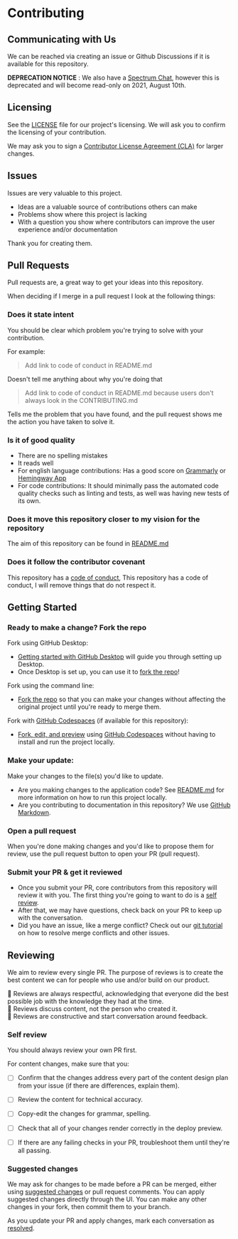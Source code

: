 # Contributing

## Communicating with Us

We can be reached via creating an issue or Github Discussions if it is available for this repository. 

**DEPRECATION NOTICE** : We also have a [Spectrum Chat](https://spectrum.chat/openattestation), however this is deprecated and will become read-only on 2021, August 10th.


## Licensing

See the [LICENSE](LICENSE.md) file for our project's licensing. We will ask you to confirm the licensing of your contribution.

We may ask you to sign a [Contributor License Agreement (CLA)](http://en.wikipedia.org/wiki/Contributor_License_Agreement) for larger changes.

## Issues

Issues are very valuable to this project.

-   Ideas are a valuable source of contributions others can make
-   Problems show where this project is lacking
-   With a question you show where contributors can improve the user experience and/or documentation

Thank you for creating them.

## Pull Requests

Pull requests are, a great way to get your ideas into this repository.

When deciding if I merge in a pull request I look at the following things:

### Does it state intent

You should be clear which problem you're trying to solve with your contribution.

For example:

> Add link to code of conduct in README.md

Doesn't tell me anything about why you're doing that

> Add link to code of conduct in README.md because users don't always look in the CONTRIBUTING.md

Tells me the problem that you have found, and the pull request shows me the action you have taken to solve it.

### Is it of good quality

-   There are no spelling mistakes
-   It reads well
-   For english language contributions: Has a good score on [Grammarly](https://gist.github.com/PurpleBooth/grammarly.com) or [Hemingway App](http://www.hemingwayapp.com/)
-   For code contributions: It should minimally pass the automated code quality checks such as linting and tests, as well was having new tests of its own.

### Does it move this repository closer to my vision for the repository

The aim of this repository can be found in [README.md](README.md)

### Does it follow the contributor covenant

This repository has a [code of conduct](CODE_OF_CONDUCT.md), This repository has a code of conduct, I will remove things that do not respect it.


## Getting Started

### Ready to make a change? Fork the repo

Fork using GitHub Desktop:

- [Getting started with GitHub Desktop](https://docs.github.com/en/desktop/installing-and-configuring-github-desktop/getting-started-with-github-desktop) will guide you through setting up Desktop.
- Once Desktop is set up, you can use it to [fork the repo](https://docs.github.com/en/desktop/contributing-and-collaborating-using-github-desktop/cloning-and-forking-repositories-from-github-desktop)!

Fork using the command line:

- [Fork the repo](https://docs.github.com/en/github/getting-started-with-github/fork-a-repo#fork-an-example-repository) so that you can make your changes without affecting the original project until you're ready to merge them.

Fork with [GitHub Codespaces](https://github.com/features/codespaces) (if available for this repository):

- [Fork, edit, and preview](https://docs.github.com/en/free-pro-team@latest/github/developing-online-with-codespaces/creating-a-codespace) using [GitHub Codespaces](https://github.com/features/codespaces) without having to install and run the project locally.

### Make your update:
Make your changes to the file(s) you'd like to update. 
  - Are you making changes to the application code? See [README.md](README.md) for more information on how to run this project locally.
  - Are you contributing to documentation in this repository? We use [GitHub Markdown](contributing/content-markup-reference.md).

### Open a pull request
When you're done making changes and you'd like to propose them for review, use the pull request button to open your PR (pull request).

### Submit your PR & get it reviewed
- Once you submit your PR, core contributors from this repository will review it with you. The first thing you're going to want to do is a [self review](#self-review).
- After that, we may have questions, check back on your PR to keep up with the conversation.
- Did you have an issue, like a merge conflict? Check out our [git tutorial](https://lab.github.com/githubtraining/managing-merge-conflicts) on how to resolve merge conflicts and other issues.


## Reviewing
We aim to review every single PR. The purpose of reviews is to create the best content we can for people who use and/or build on our product.

:yellow_heart: Reviews are always respectful, acknowledging that everyone did the best possible job with the knowledge they had at the time.  
:yellow_heart: Reviews discuss content, not the person who created it.  
:yellow_heart: Reviews are constructive and start conversation around feedback.  

### Self review
You should always review your own PR first.

For content changes, make sure that you:
- [ ] Confirm that the changes address every part of the content design plan from your issue (if there are differences, explain them).
- [ ] Review the content for technical accuracy.
- [ ] Copy-edit the changes for grammar, spelling.
- [ ] Check that all of your changes render correctly in the deploy preview.
- [ ] If there are any failing checks in your PR, troubleshoot them until they're all passing.


### Suggested changes
We may ask for changes to be made before a PR can be merged, either using [suggested changes](https://docs.github.com/en/github/collaborating-with-issues-and-pull-requests/incorporating-feedback-in-your-pull-request) or pull request comments. You can apply suggested changes directly through the UI. You can make any other changes in your fork, then commit them to your branch.

As you update your PR and apply changes, mark each conversation as [resolved](https://docs.github.com/en/github/collaborating-with-issues-and-pull-requests/commenting-on-a-pull-request#resolving-conversations).

